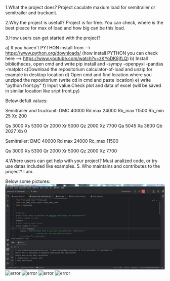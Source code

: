 1.What the project does?
Project caculate maxium load for semitrailer or semitrailer and truckunit. 

2.Why the project is usefull?
Project is for free. You can check, where is the best pleace for max of load and how big can be this load.

3.How users can get started with the project?

 a) If you haven't PYTHON install  from --> https://www.python.org/downloads/
 (how install PYTHON you can check here --> https://www.youtube.com/watch?v=zKYoDK8jfLQ)
 b) Install bibliotheces, open cmd and write pip install and 
 -sympy
 -openpyxl
 -pandas 
 -matplot
 c)Download the repositorium calculator-of-load and unzip for example in desktop location
 d) Open cmd and find location where you unziped the repositorium (write cd in cmd and paste location)
 e) write "python front.py"
 f) Input value.Check plot and data of excel (will be saved in similar location like sript front.py)

Below defult values:

Semitrailer and truckunit:
DMC	40000
Rd max	24000
Rb_max	11500
Rb_min	25
Xc	200

Qs	3000	Xs	5300
Qr	2000	Xr	5000
Qz	2000	Xz	7700
Qa	5045	Xa	3600
Qb	2027	Xb	0


Semitrailer:
DMC	40000
Rd max	24000
Rc_max	11500

Qs	3000	Xs	5300
Qr	2000	Xr	5000
Qz	2000	Xz	7700

4.Where users can get help with your project?
 Must analized code, or try use datas included like examples.
5. Who maintains and contributes to the project?
I am.

Below some pictures:
<img src="https://github.com/marekpno/calculator-of-load/blob/main/data/1.JPG" alt="error">
<img src="C:\Users\Marek\Desktop\python 28 10 23 calculator of load\data\2.JPG" alt="error">
<img src="C:\Users\Marek\Desktop\python 28 10 23 calculator of load\data\3.JPG" alt="error">
<img src="C:\Users\Marek\Desktop\python 28 10 23 calculator of load\data\4.JPG" alt="error">
<img src="C:\Users\Marek\Desktop\python 28 10 23 calculator of load\data\5.JPG" alt="error">
